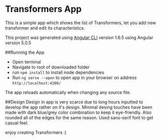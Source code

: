 # Transformers App

This is a simple app which shows the list of Transformers, let you add new transformer and edit its characteristics. 

This project was generated using [Angular CLI](https://github.com/angular/angular-cli) version 1.6.5  using Angular version 5.0.5

##Running the App

- Open terminal
- Navigate to root of downloaded folder
- run `npm install` to install node dependencies
- Run `ng serve --open`  to open app in your browser on address `http://localhost:4200/`

The app reloads automatically when changing any source file.

##Design
Design in app is very scarce due to long hours inputted to develop the app rather on it's design.
Minimal desing touches have been made with dark blue/grey color combination to keep it eye-friendly. 
Also rounded all of the edges for the same reason. 
Used sans-serif font to get casual feel. 

enjoy creating Transformers :)